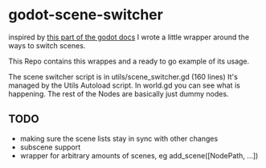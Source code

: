 # godot-scene-switcher

inspired by [this part of the godot 
docs](https://docs.godotengine.org/en/stable/tutorials/misc/change_scenes_manually.html#doc-change-scenes-manually)
I wrote a little wrapper around the ways to switch scenes.

This Repo contains this wrappes and a ready to go example of its usage.

The scene switcher script is in utils/scene_switcher.gd (160 lines)
It's managed by the Utils Autoload script.
In world.gd you can see what is happening.
The rest of the Nodes are basically just dummy nodes.

## TODO

  - making sure the scene lists stay in sync with other changes
  - subscene support
  - wrapper for arbitrary amounts of scenes, eg add_scene([NodePath, ...])


